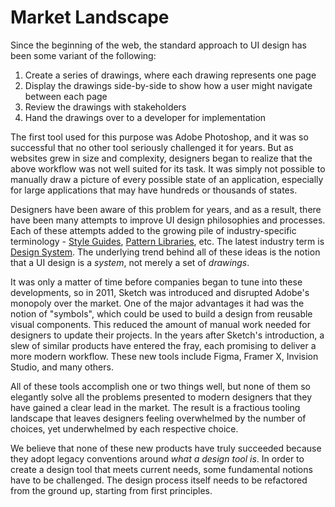 
# Market Landscape

Since the beginning of the web, the standard approach to UI design has been some variant of the following:

1. Create a series of drawings, where each drawing represents one page
2. Display the drawings side-by-side to show how a user might navigate between each page
3. Review the drawings with stakeholders
4. Hand the drawings over to a developer for implementation

The first tool used for this purpose was Adobe Photoshop, and it was so successful that no other tool seriously challenged it for years. But as websites grew in size and complexity, designers began to realize that the above workflow was not well suited for its task. It was simply not possible to manually draw a picture of every possible state of an application, especially for large applications that may have hundreds or thousands of states.

Designers have been aware of this problem for years, and as a result, there have been many attempts to improve UI design philosophies and processes. Each of these attempts added to the growing pile of industry-specific terminology - [Style Guides](http://bradfrost.com/blog/post/style-guides/), [Pattern Libraries](http://ui-patterns.com/patterns), etc. The latest industry term is [Design System](https://uxdesign.cc/everything-you-need-to-know-about-design-systems-54b109851969). The underlying trend behind all of these ideas is the notion that a UI design is a _system_, not merely a set of _drawings_.

It was only a matter of time before companies began to tune into these developments, so in 2011, Sketch was introduced and disrupted Adobe's monopoly over the market. One of the major advantages it had was the notion of "symbols", which could be used to build a design from reusable visual components. This reduced the amount of manual work needed for designers to update their projects. In the years after Sketch's introduction, a slew of similar products have entered the fray, each promising to deliver a more modern workflow. These new tools include Figma, Framer X, Invision Studio, and many others.

All of these tools accomplish one or two things well, but none of them so elegantly solve all the problems presented to modern designers that they have gained a clear lead in the market. The result is a fractious tooling landscape that leaves designers feeling overwhelmed by the number of choices, yet underwhelmed by each respective choice.

We believe that none of these new products have truly succeeded because they adopt legacy conventions around _what a design tool is_. In order to create a design tool that meets current needs, some fundamental notions have to be challenged. The design process itself needs to be refactored from the ground up, starting from first principles.
